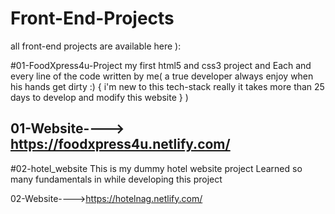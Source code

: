 # Front-End-Projects
all front-end projects are available here ):

#01-FoodXpress4u-Project
my first html5 and css3 project and Each and every line of the code written by me( a true developer always enjoy when his hands get dirty :) { i'm new to this tech-stack really it takes more than 25 days to develop and modify  this website } )

01-Website----> https://foodxpress4u.netlify.com/
------------------------------------------------------------------------------------------------------------------------------
#02-hotel_website
 This is my dummy hotel website project Learned so many fundamentals in while developing this project

02-Website---->https://hotelnag.netlify.com/
